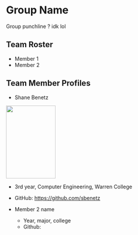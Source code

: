 # Group Name

Group punchline ? idk lol

## Team Roster
* Member 1
* Member 2

## Team Member Profiles
* Shane Benetz 

<img src="https://ucsdtritons.com/images/2020/1/10/Shane_Benetz.jpg?width=300" width="135" height="200"/>

  * 3rd year, Computer Engineering, Warren College
  * GitHub: https://github.com/sbenetz
  
* Member 2 name
  * Year, major, college
  * Github:



